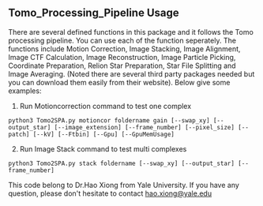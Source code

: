 ## Tomo_Processing_Pipeline Usage
There are several defined functions in this package and it follows the Tomo processing pipeline. You can use each of the function seperately. 
The functions include Motion Correction, Image Stacking, Image Alignment, Image CTF Calculation, Image Reconstruction, Image Particle Picking, Coordinate Preparation, Relion Star Preparation, Star File Splitting and Image Averaging. (Noted there are several third party packages needed but you can download them easily from their website).
Below give some examples:
1. Run Motioncorrection command to test one complex
```
python3 Tomo2SPA.py motioncor foldername gain [--swap_xy] [--output_star] [--image_extension] [--frame_number] [--pixel_size] [--patch] [--kV] [--Ftbin] [--Gpu] [--GpuMemUsage] 
``` 
2. Run Image Stack command to test multi complexes
```
python3 Tomo2SPA.py stack foldername [--swap_xy] [--output_star] [--frame_number]
```
This code belong to Dr.Hao Xiong from Yale University. If you have any question, please don't hesitate to contact hao.xiong@yale.edu

<!---
xiong19912010/xiong19912010 is a ✨ special ✨ repository because its `README.md` (this file) appears on your GitHub profile.
You can click the Preview link to take a look at your changes.
--->
